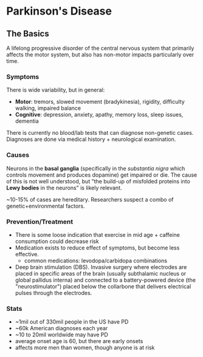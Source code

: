 # Parkinson's Disease

## The Basics
A lifelong progressive disorder of the central nervous system that primarily affects the motor system, but also has non-motor impacts particularly over time.

### Symptoms

There is wide variability, but in general:

- **Motor**: tremors, slowed movement (bradykinesia), rigidity, difficulty walking, impaired balance
- **Cognitive**: depression, anxiety, apathy, memory loss, sleep issues, dementia

There is currently no blood/lab tests that can diagnose non-genetic cases.
Diagnoses are done via medical history + neurological examination.

### Causes

Neurons in the **basal ganglia** (specifically in the *substantia nigra* which controls movement and produces dopamine) get impaired or die. The cause of this is not well understood, but "the build-up of misfolded proteins into **Lewy bodies** in the neurons" is likely relevant.

~10-15% of cases are hereditary. Researchers suspect a combo of genetic+environmental factors. 

### Prevention/Treatment

- There is some loose indication that exercise in mid age + caffeine consumption could decrease risk
- Medication exists to reduce effect of symptoms, but become less effective.
  - common medications: levodopa/carbidopa combinations
- Deep brain stimulation (DBS). Invasive surgery where electrodes are placed in specific areas of the brain (usually subthalamic nucleus or global pallidus interna) and connected to a battery-powered device (the "neurostimulator") placed below the collarbone that delivers electrical pulses through the electrodes.

### Stats
- ~1mil out of 330mil people in the US have PD
- ~60k American diagnoses each year
- ~10 to 20mil worldwide may have PD
- average onset age is 60, but there are early onsets
- affects more men than women, though anyone is at risk 
